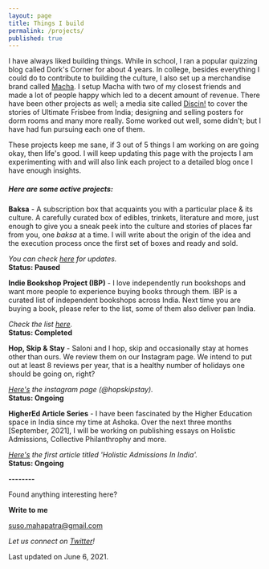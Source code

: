 ```yaml
---
layout: page
title: Things I build
permalink: /projects/
published: true
---
```

I have always liked building things. While in school, I ran a popular quizzing blog called Dork's Corner for about 4 years. In college, besides everything I could do to contribute to building the culture, I also set up a merchandise brand called <a href="https://www.facebook.com/machaitsokay" target="_blank">Macha</a>. I setup Macha with two of my closest friends and made a lot of people happy which led to a decent amount of revenue. There have been other projects as well; a media site called <a href="https://discin.in/" target="_blank">Discin!</a> to cover the stories of Ultimate Frisbee from India; designing and selling posters for dorm rooms and many more really. Some worked out well, some didn't; but I have had fun pursuing each one of them.

These projects keep me sane, if 3 out of 5 things I am working on are going okay, then life's good. I will keep updating this page with the projects I am experimenting with and will also link each project to a detailed blog once I have enough insights. 

<h5>Here are some active projects:</h5>

**Baksa** - A subscription box that acquaints you with a particular place & its culture. A carefully curated box of edibles, trinkets, literature and more, just enough to give you a sneak peek into the culture and stories of places far from you, one _baksa_ at a time. I will write about the origin of the idea and the execution process once the first set of boxes and ready and sold. 

  _You can check <a href="https://www.twitter.com/getbaksa/" target="_blank">here</a> for updates._
  <br>**Status: Paused**

**Indie Bookshop Project (IBP)** - I love independently run bookshops and want more people to experience buying books through them. IBP is a curated list of independent bookshops across India. Next time you are buying a book, please refer to the list, some of them also deliver pan India.

  _Check the list <a href="https://whysosuso.com/independent-bookshops/" target="_blank">here</a>._ 
  <br>**Status: Completed**

**Hop, Skip & Stay** - Saloni and I hop, skip and occasionally stay at homes other than ours. We review them on our Instagram page. We intend to put out at least 8 reviews per year, that is a healthy number of holidays one should be going on, right? 

  _<a href="https://www.instagram.com/hopskipstay/" target="_blank">Here's</a> the instagram page (@hopskipstay)._
  <br>**Status: Ongoing**
  
 **HigherEd Article Series** - I have been fascinated by the Higher Education space in India since my time at Ashoka. Over the next three months [September, 2021], I will be working on publishing essays on Holistic Admissions, Collective Philanthrophy and more. 

  _<a href="https://whysosuso.com/Holistic-Admissions-In-India/" target="_blank">Here's</a> the first article titled 'Holistic Admissions In India'._
  <br>**Status: Ongoing**
  
  

**--------**

Found anything interesting here? 

**Write to me**

[suso.mahapatra@gmail.com](mailto:suso.mahapatra@gmail.com)

_Let us connect on [Twitter](https://www.twitter.com/whysosuso/)!_

Last updated on June 6, 2021.
